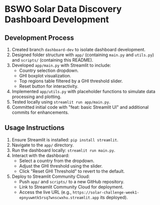 # BSWO Solar Data Discovery Dashboard Development

## Development Process
1. Created branch `dashboard-dev` to isolate dashboard development.
2. Designed folder structure with `app/` (containing `main.py` and `utils.py`) and `scripts/` (containing this README).
3. Developed `app/main.py` with Streamlit to include:
   - Country selection dropdown.
   - GHI boxplot visualization.
   - Top regions table filtered by a GHI threshold slider.
   - Reset button for interactivity.
4. Implemented `app/utils.py` with placeholder functions to simulate data processing and plotting.
5. Tested locally using `streamlit run app/main.py`.
6. Committed initial code with "feat: basic Streamlit UI" and additional commits for enhancements.

## Usage Instructions
1. Ensure Streamlit is installed: `pip install streamlit`.
2. Navigate to the `app/` directory.
3. Run the dashboard locally: `streamlit run main.py`.
4. Interact with the dashboard:
   - Select a country from the dropdown.
   - Adjust the GHI threshold using the slider.
   - Click "Reset GHI Threshold" to revert to the default.
5. Deploy to Streamlit Community Cloud:
   - Push `app/` and `scripts/` to a new GitHub repository.
   - Link to Streamlit Community Cloud for deployment.
   - Access the live URL (e.g., `https://solar-challenge-week1-epnyuwmtk5rsq7wnscwxhu.streamlit.app` its deployed).

 